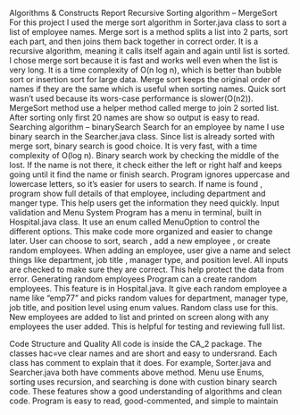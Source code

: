 Algorithms & Constructs Report
Recursive Sorting algorithm – MergeSort
	For this project I used the merge sort algorithm in Sorter.java class to sort a list of employee names.
Merge sort is a method splits a list into 2 parts, sort each part, and then joins them back together in correct order. It is a recursive algorithm, meaning it calls itself again and again until list is sorted.
I chose merge sort because it is fast and works well even when the list is very long. It is a time complexity of O(n log n), which is better than bubble sort or insertion sort for large data. Merge sort keeps the original order of names if they are the same which is useful when sorting names. Quick sort wasn’t used because its wors-case performance is slower(O(n2)).
	MergeSort method use a helper method called merge to join 2 sorted list. After sorting only first 20 names are show so output is easy to read.
Searching algorithm – binarySearch
	Search for an employee by name I use binary search in the Searcher.java class. Since list is already sorted with merge sort, binary search is good choice. It is very fast, with a time complexity of O(log n).
Binary search work by checking the middle of the lost. If the name is not there, it check either the left or right half and keeps going until it find the name or finish search. Program ignores uppercase and lowercase letters, so it’s easier for users to search.
If name is found , program show full details of that employee, including department and manger type. This help users get the information they need quickly.
Input validation and Menu System
	Program has a menu in terminal, built in Hospital.java class. It use an enum called MenuOption to control the different options. This make code more organized and easier to change later.
	User can choose to sort, search , add a new employee , or create random employees. When adding an employee, user give a name and select things like department, job title , manager type, and position level. All inputs are checked to make sure they are correct. This help protect the data from error.
Generating random employees
 	Program can a create random employees. This feature is in Hospital.java. It give each random employee a name like “emp77” and picks random values for department, manager type, job title, and position level using enum values. Random class use for this.
	New employees are added to list and printed on screen along with any employees the user added. This is helpful for testing and reviewing full list.


Code Structure and Quality
	All code is inside the CA_2 package. The classes hac=ve clear names and are short and easy to undersrand. Each class has comment to explain that it does. For example, Sorter.java and Searcher.java both have comments above method.
	Menu use Enums, sorting uses recursion, and searching is done with custion binary search code. These features show a good understanding of algorithms and clean code. Program is easy to read, good-commented, and simple to maintain
